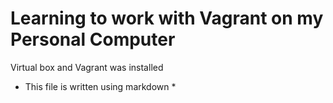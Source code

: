 # Learning to work with Vagrant on my Personal Computer
Virtual box and Vagrant was installed


* This file is written using markdown *

